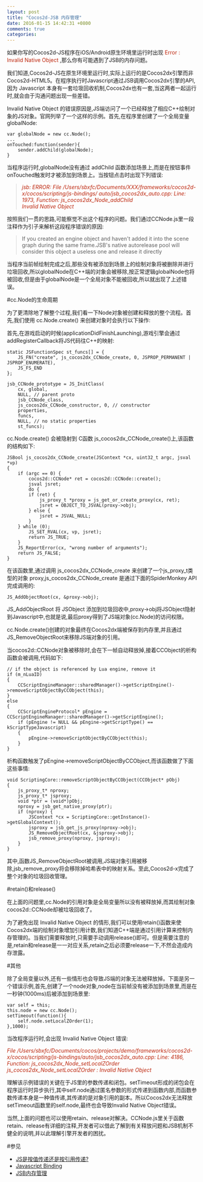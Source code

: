 ```yaml
---
layout: post
title: "Cocos2d-JSB 内存管理"
date: 2016-01-15 14:42:31 +0800
comments: true
categories: 
---
```


如果你写的Cocos2d-JS程序在iOS/Android原生环境里运行时出现 <font color='#bd260d'>Error : Invalid Native Object</font> ,那么你有可能遇到了JSB的内存问题。

我们知道,Cocos2d-JS在原生环境里运行时,实际上运行的是Cocos2dx引擎而非Cocos2d-HTML5。在程序执行时Javascript通过JSB调用Cocos2dx引擎的API,因为 Javascript 本身有一套垃圾回收机制,Cocos2dx也有一套,当这两者一起运行时,就会由于沟通问题出现一些差错。

Invalid Native Object 的错误原因是,JS端访问了一个已经释放了相应C++绘制对象的JS对象。官网列举了一个这样的示例。首先,在程序里创建了一个全局变量globalNode:
	
	var globalNode = new cc.Node();
	...
	onTouched:function(sender){
		sender.addChild(globalNode);
	}

当程序运行时,globalNode没有通过 addChild 函数添加场景上,而是在按钮事件onTouched触发时才被添加到场景上。当按钮点击时出现下列错误:
	
><font color='#bd260d'>*jsb: ERROR: File /Users/sbxfc/Documents/XXX/frameworks/cocos2d-x/cocos/scripting/js-bindings/
auto/jsb_cocos2dx_auto.cpp: Line: 1973, Function: js_cocos2dx_Node_addChild<br>
Invalid Native Object*</font> 

按照我们一贯的思路,可能察觉不出这个程序的问题。我们通过CCNode.js里一段注释作为引子来解析这段程序错误的原因:

> If you created an engine object and haven't added it into the scene graph during the same frame.JSB's native autorelease pool will consider this object a useless one and release it directly

当程序当前帧绘制完成之后,那些没有被添加到场景上的绘制对象将被删除并进行垃圾回收,所以globalNode在C++端的对象会被移除,按正常逻辑globalNode也将被回收,但是由于globalNode是一个全局对象不能被回收,所以就出现了上述错误。

#cc.Node的生命周期

为了更清除地了解整个过程,我们看一下Node对象被创建和释放的整个流程。首先,我们使用 cc.Node.create() 来创建对象时会执行以下操作:
	
首先,在游戏启动的时候(applicationDidFinishLaunching),游戏引擎会通过addRegisterCallback将JS代码往C++的映射:
	
	static JSFunctionSpec st_funcs[] = {
    	JS_FN("create", js_cocos2dx_CCNode_create, 0, JSPROP_PERMANENT | JSPROP_ENUMERATE),
    	JS_FS_END
	};

	jsb_CCNode_prototype = JS_InitClass(
    	cx, global,
    	NULL, // parent proto
    	jsb_CCNode_class,
    	js_cocos2dx_CCNode_constructor, 0, // constructor
    	properties,
    	funcs,
    	NULL, // no static properties
    	st_funcs);
    	
cc.Node.create() 会被隐射到 C函数 js_cocos2dx_CCNode_create()上,该函数的结构如下:

	JSBool js_cocos2dx_CCNode_create(JSContext *cx, uint32_t argc, jsval *vp)
	{
	    if (argc == 0) {
	        cocos2d::CCNode* ret = cocos2d::CCNode::create();
	        jsval jsret;
	        do {
	        if (ret) {
	            js_proxy_t *proxy = js_get_or_create_proxy(cx, ret);
	            jsret = OBJECT_TO_JSVAL(proxy->obj);
	        } else {
	            jsret = JSVAL_NULL;
	        }
	    } while (0);
	        JS_SET_RVAL(cx, vp, jsret);
	        return JS_TRUE;
	    }
	    JS_ReportError(cx, "wrong number of arguments");
	    return JS_FALSE;
	}

在该函数里,通过调用 js_cocos2dx_CCNode_create 来创建了一个js_proxy_t类型的对象 proxy,js_cocos2dx_CCNode_create 是通过下面的SpiderMonkey API 完成调用的:
	
	JS_AddObjectRoot(cx, &proxy->obj);
	
JS_AddObjectRoot 将 JSObject 添加到垃圾回收中,proxy->obj将JSObject隐射到Javascript中,也就是说,最后proxy得到了JS端对象(cc.Node)的访问权限。

cc.Node.create()创建的对象最终在Cocos2dx端被保存到内存里,并且通过JS_RemoveObjectRoot来移除JS端对象的引用。

当cocos2d::CCNode对象被移除时,会在下一帧自动释放掉,接着CCObject的析构函数会被调用,代码如下:

	// if the object is referenced by Lua engine, remove it
	if (m_nLuaID)
	{
	    CCScriptEngineManager::sharedManager()->getScriptEngine()->removeScriptObjectByCCObject(this);
	}
	else
	{
	    CCScriptEngineProtocol* pEngine = CCScriptEngineManager::sharedManager()->getScriptEngine();
	    if (pEngine != NULL && pEngine->getScriptType() == kScriptTypeJavascript)
	    {
	        pEngine->removeScriptObjectByCCObject(this);
	    }
	}
	
	
析构函数触发了pEngine->removeScriptObjectByCCObject,而该函数做了下面这些事情:
	
	void ScriptingCore::removeScriptObjectByCCObject(CCObject* pObj)
	{
	    js_proxy_t* nproxy;
	    js_proxy_t* jsproxy;
	    void *ptr = (void*)pObj;
	    nproxy = jsb_get_native_proxy(ptr);
	    if (nproxy) {
	        JSContext *cx = ScriptingCore::getInstance()->getGlobalContext();
	        jsproxy = jsb_get_js_proxy(nproxy->obj);
	        JS_RemoveObjectRoot(cx, &jsproxy->obj);
	        jsb_remove_proxy(nproxy, jsproxy);
	    }
	}
	
其中,函数JS_RemoveObjectRoot被调用,JS端对象引用被移除,jsb_remove_proxy将会移除掉哈希表中的映射关系。至此,Cocos2d-x完成了整个对象的垃圾回收管理。

#retain()和release()

在上面的问题里,cc.Node的引用对象是全局变量所以没有被释放掉,而其绘制对象cocos2d::CCNode却被垃圾回收了。 

为了避免出现 Invalid Native Object 的情形,我们可以使用retain()函数来使Cocos2dx端的绘制对象增加引用计数,我们知道C++端是通过引用计算来控制内存管理的。当我们需要释放时,只需要手动调用release()即可。但是需要注意的是,retain和release是一一对应关系,retain之后必须要release一下,不然会造成内存泄露。

#其他

除了全局变量以外,还有一些情形也会导致JS端的对象无法被释放掉。下面是另一个错误示例,首先,创建了一个node对象,node在当前帧没有被添加到场景里,而是在一秒钟(1000ms)后被添加到场景里:

    var self = this;
	this.node = new cc.Node();
    setTimeout(function(){
        self.node.setLocalZOrder(1);
    },1000);

当改程序运行时,会出现 Invalid Native Object 错误:
	
<font color='#bd260d'>*File /Users/sbxfc/Documents/cocos/projects/demo/frameworks/cocos2d-x/cocos/scripting/js-bindings/auto/jsb_cocos2dx_auto.cpp: Line: 4186, Function: js_cocos2dx_Node_setLocalZOrder js_cocos2dx_Node_setLocalZOrder : Invalid Native Object*</font>
	

理解该示例错误的关键在于JS里的参数传递和闭包。setTimeout形成的闭包会在程序运行时异步执行,其中self.node通过匿名参数的形式传递到函数内部,而函数参数传递本身是一种值传递,其传递的是对象引用的副本。所以Cocos2dx无法释放setTimeout函数里的self.node,最终也会导致Invalid Native Object错误。

当然,上面的问题也可以使用retain、release对解决。CCNode.js里关于函数retain、release有详细的注释,开发者可以借此了解到有关释放问题和JSB机制不健全的说明,并以此理解引擎开发者的困扰。

#参见
- [JS是按值传递还是按引用传递?](http://bosn.me/js/js-call-by-sharing/)
- [Javascript Binding](http://www.cocos.com/doc/article/index?type=cocos2d-x&url=/doc/cocos-docs-master/manual/framework/cocos2d-js/1-about-cocos2d-js/1-1-a-brief-history/zh.md)
- [JSB内存管理](http://www.cocos.com/doc/article/index?type=wiki&url=/doc/cocos-docs-master/manual/framework/native/wiki/memory-management-of-jsb/zh.md)
